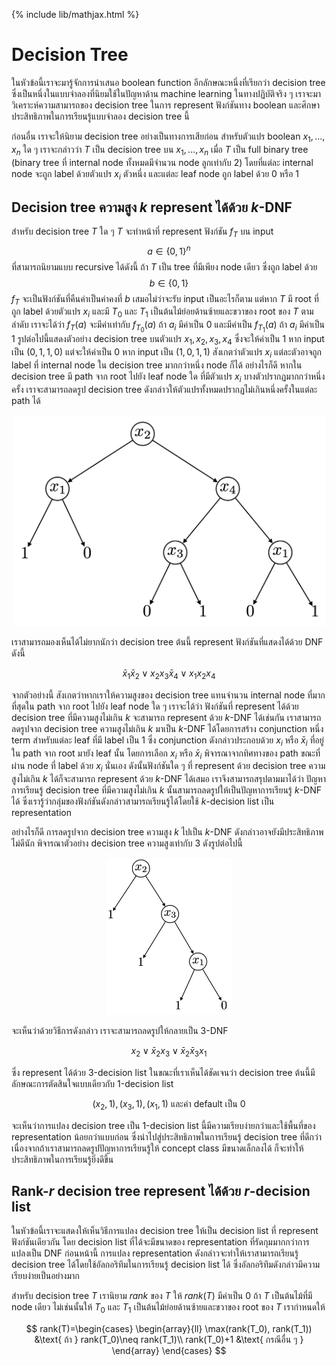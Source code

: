 {% include lib/mathjax.html %}
# Decision Tree

ในหัวข้อนี้เราจะมารู้จักการนำเสนอ boolean function อีกลักษณะหนึ่งที่เรียกว่า decision tree
ซึ่งเป็นหนึ่งในแบบจำลองที่นิยมใช้ในปัญหาด้าน machine learning ในทางปฏิบัติจริง ๆ
เราจะมาวิเคราะห์ความสามารถของ decision tree ในการ represent ฟังก์ชันทาง boolean
และศึกษาประสิทธิภาพในการเรียนรู้แบบจำลอง decision tree นี้

ก่อนอื่น เราจะให้นิยาม decision tree อย่างเป็นทางการเสียก่อน
สำหรับตัวแปร boolean $x_1,\dots,x_n$ ใด ๆ เราจะกล่าวว่า $T$ เป็น decision tree บน
$x_1,\dots,x_n$ เมื่อ $T$ เป็น full binary tree (binary tree ที่ internal node
ทั้งหมดมีจำนวน node ลูกเท่ากับ 2) โดยที่แต่ละ internal node จะถูก label ด้วยตัวแปร $x_i$
ตัวหนึ่ง และแต่ละ leaf node ถูก label ด้วย 0 หรือ 1

## Decision tree ความสูง $k$ represent ได้ด้วย $k$-DNF

สำหรับ decision tree $T$ ใด ๆ
$T$ จะทำหน้าที่ represent ฟังก์ชัน $f_T$ บน input $$a\in\{0,1\}^n$$ ที่สามารถนิยามแบบ recursive ได้ดังนี้
ถ้า $T$ เป็น tree ที่มีเพียง node เดียว ซึ่งถูก label ด้วย $$b\in\{0,1\}$$ $f_T$ จะเป็นฟังก์ชันที่คืนค่าเป็นค่าคงที่
$b$ เสมอไม่ว่าจะรับ input เป็นอะไรก็ตาม แต่หาก $T$ มี root ที่ถูก label ด้วยตัวแปร $x_i$
และมี $T_0$ และ $T_1$ เป็นต้นไม้ย่อยด้านซ้ายและขวาของ root ของ $T$ ตามลำดับ เราจะได้ว่า
$f_T(a)$ จะมีค่าเท่ากับ $f_{T_0}(a)$ ถ้า $a_i$ มีค่าเป็น 0 และมีค่าเป็น $f_{T_1}(a)$
ถ้า $a_i$ มีค่าเป็น 1 รูปต่อไปนี้แสดงตัวอย่าง decision tree บนตัวแปร $x_1,x_2,x_3,x_4$
ซึ่งจะให้ค่าเป็น 1 หาก input เป็น $(0,1,1,0)$ แต่จะให้ค่าเป็น 0 หาก input เป็น $(1,0,1,1)$
สังเกตว่าตัวแปร $x_i$ แต่ละตัวอาจถูก label ที่ internal node ใน decision tree มากกว่าหนึ่ง node ก็ได้
อย่างไรก็ดี หากใน decision tree มี path จาก root ไปยัง leaf node ใด ที่มีตัวแปร $x_i$ บางตัวปรากฏมากกว่าหนึ่งครั้ง
เราจะสามารถลดรูป decision tree ดังกล่าวให้ตัวแปรทั้งหมดปรากฏไม่เกินหนึ่งครั้งในแต่ละ path ได้

<p align="center">
<img width="500" src="https://raw.githubusercontent.com/vacharapat/Computational-Learning-Theory/master/images/decisiontree.png">
</p>

เราสามารถมองเห็นได้ไม่ยากนักว่า decision tree ต้นนี้ represent ฟังก์ชันที่แสดงได้ด้วย DNF ดังนี้

$$
\bar{x}_1\bar{x}_2\lor x_2x_3\bar{x}_4\lor x_1x_2x_4
$$

จากตัวอย่างนี้ สังเกตว่าหากเราให้ความสูงของ decision tree แทนจำนวน internal node ที่มากที่สุดใน path
จาก root ไปยัง leaf node ใด ๆ เราจะได้ว่า ฟังก์ชันที่ represent ได้ด้วย decision tree ที่มีความสูงไม่เกิน
$k$ จะสามารถ represent ด้วย $k$-DNF ได้เช่นกัน เราสามารถลดรูปจาก decision tree ความสูงไม่เกิน $k$
มาเป็น $k$-DNF ได้โดยการสร้าง conjunction หนึ่ง term สำหรับแต่ละ leaf ที่มี label เป็น 1
ซึ่ง conjunction ดังกล่าวประกอบด้วย $x_i$ หรือ $\bar{x}_i$ ที่อยู่ใน path จาก root มายัง leaf นั้น
โดยการเลือก $x_i$ หรือ $\bar{x}_i$ พิจารณาจากทิศทางของ path ขณะที่ผ่าน node ที่ label ด้วย $x_i$ นั่นเอง
ดังนั้นฟังก์ชันใด ๆ ที่ represent ด้วย decision tree ความสูงไม่เกิน $k$ ได้ก็จะสามารถ represent ด้วย
$k$-DNF ได้เสมอ เราจึงสามารถสรุปตามมาได้ว่า ปัญหาการเรียนรู้ decision tree ที่มีความสูงไม่เกิน $k$
นั้นสามารถลดรูปให้เป็นปัญหาการเรียนรู้ $k$-DNF ได้ ซึ่งเรารู้ว่ากลุ่มของฟังก์ชันดังกล่าวสามารถเรียนรู้ได้โดยใช้
$k$-decision list เป็น representation

อย่างไรก็ดี การลดรูปจาก decision tree ความสูง $k$ ไปเป็น $k$-DNF ดังกล่าวอาจยังมีประสิทธิภาพไม่ดีนัก
พิจารณาตัวอย่าง decision tree ความสูงเท่ากับ 3 ดังรูปต่อไปนี้

<p align="center">
<img width="200" src="https://raw.githubusercontent.com/vacharapat/Computational-Learning-Theory/master/images/decisiontree2.png">
</p>

จะเห็นว่าด้วยวิธีการดังกล่าว เราจะสามารถลดรูปให้กลายเป็น
3-DNF

$$
x_2\lor \bar{x}_2x_3\lor\bar{x}_2\bar{x}_3x_1
$$

ซึ่ง represent ได้ด้วย 3-decision list ในขณะที่เราเห็นได้ชัดเจนว่า decision tree
ต้นนี้มีลักษณะการตัดสินใจแบบเดียวกับ 1-decision list

$$
(x_2,1),(x_3,1),(x_1,1) \text{ และค่า default เป็น } 0
$$

จะเห็นว่าการแปลง decision tree เป็น 1-decision list นี้มีความเรียบง่ายกว่าและใช้พื้นที่ของ representation น้อยกว่าแบบก่อน
ซึ่งนำไปสู่ประสิทธิภาพในการเรียนรู้ decision tree ที่ดีกว่า
เนื่องจากถ้าเราสามารถลดรูปปัญหาการเรียนรู้ให้ concept class มีขนาดเล็กลงได้
ก็จะทำให้ประสิทธิภาพในการเรียนรู้ยิ่งดีขึ้น

## Rank-$r$ decision tree represent ได้ด้วย $r$-decision list

ในหัวข้อนี้เราจะแสดงให้เห็นวิธีการแปลง decision tree ให้เป็น decision list ที่ represent ฟังก์ชันเดียวกัน
โดย decision list ที่ได้จะมีขนาดของ representation ที่รัดกุมมากกว่าการแปลงเป็น DNF ก่อนหน้านี้
การแปลง representation ดังกล่าวจะทำให้เราสามารถเรียนรู้ decision tree ได้โดยใช้อัลกอริทึมในการเรียนรู้
decision list ได้ ซึ่งอัลกอริทึมดังกล่าวมีความเรียบง่ายเป็นอย่างมาก

สำหรับ decision tree $T$ เรานิยาม _rank_ ของ $T$ ให้ $rank(T)$ มีค่าเป็น 0 ถ้า $T$ เป็นต้นไม้ที่มี node เดียว
ไม่เช่นนั้นให้ $T_0$ และ $T_1$ เป็นต้นไม้ย่อยด้านซ้ายและขวาของ root ของ $T$ เรากำหนดให้

$$
rank(T)=\begin{cases}
\begin{array}{ll}
\max(rank(T_0), rank(T_1)) &\text{ ถ้า } rank(T_0)\neq rank(T_1)\\
rank(T_0)+1 &\text{ กรณีอื่น ๆ }
\end{array}
\end{cases}
$$
